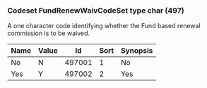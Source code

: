 ### Codeset FundRenewWaivCodeSet type char (497)

A one character code identifying whether the Fund based renewal commission is to be waived.

| Name | Value | Id     | Sort | Synopsis |
|------|-------|--------|------|----------|
| No   | N     | 497001 | 1    | No       |
| Yes  | Y     | 497002 | 2    | Yes      |

